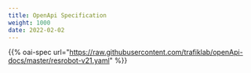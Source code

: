 ```yaml
---
title: OpenApi Specification
weight: 1000
date: 2022-02-02
---
```

{{% oai-spec url="https://raw.githubusercontent.com/trafiklab/openApi-docs/master/resrobot-v21.yaml" %}}